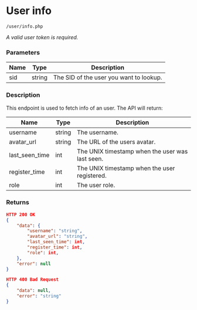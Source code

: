 # User info

```
/user/info.php
```

*A valid user token is required.*

### Parameters
| Name | Type   | Description                             |
|------|--------|-----------------------------------------|
| sid  | string | The SID of the user you want to lookup. |

### Description
This endpoint is used to fetch info of an user. The API will return:

| Name           | Type   | Description                                     |
|----------------|--------|-------------------------------------------------|
| username       | string | The username.                                   |
| avatar_url     | string | The URL of the users avatar.                    |
| last_seen_time | int    | The UNIX timestamp when the user was last seen. |
| register_time  | int    | The UNIX timestamp when the user registered.    |
| role           | int    | The user role.                                  |

### Returns
```json
HTTP 200 OK
{
	"data": {
		"username": "string",
		"avatar_url": "string",
		"last_seen_time": int,
		"register_time": int,
		"role": int,
	},
	"error": null
}
```

```json
HTTP 400 Bad Request
{
	"data": null,
	"error": "string"
}
```
